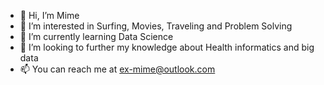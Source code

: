 - 👋 Hi, I’m Mime
- 👀 I’m interested in Surfing, Movies, Traveling and Problem Solving
- 🌱 I’m currently learning Data Science
- 💞️ I’m looking to further my knowledge about Health informatics and big data
- 📫 You can reach me at ex-mime@outlook.com

<!---
Mimezzz/Mimezzz is a ✨ special ✨ repository because its `README.md` (this file) appears on your GitHub profile.
You can click the Preview link to take a look at your changes.
--->

